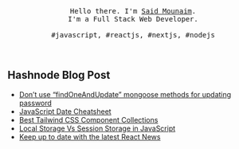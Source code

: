 <p align="center">
  <br>
  <br>
  <br>
  <samp>Hello there. I'm <a href="https://twitter.com/said_mounaim" target="_blank">Said Mounaim</a>.<br> I'm a Full Stack Web Developer.<br><br>#javascript, #reactjs, #nextjs, #nodejs</samp>
  <br>
</p>
<br/>

## Hashnode Blog Post
<!-- HASHNODE:START -->
- [Don’t use  “findOneAndUpdate” mongoose methods for updating password](https://saidmounaim.hashnode.dev/dont-use-findoneandupdate-mongoose-methods-for-updating-password)
- [JavaScript Date Cheatsheet](https://saidmounaim.hashnode.dev/javascript-date-cheatsheet)
- [Best Tailwind CSS Component Collections](https://saidmounaim.hashnode.dev/best-tailwind-css-component-collections)
- [Local Storage Vs Session Storage in JavaScript](https://saidmounaim.hashnode.dev/local-storage-vs-session-storage-in-javascript)
- [Keep up to date with the latest React News](https://saidmounaim.hashnode.dev/keep-up-to-date-with-the-latest-react-news)
<!-- HASHNODE:END -->

<br/>
